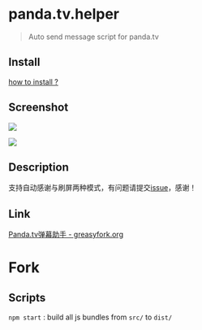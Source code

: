 # panda.tv.helper

> Auto send message script for panda.tv

## Install

[how to install ?](https://greasyfork.org/zh-CN/help/installing-user-scripts)


## Screenshot

![](http://ww1.sinaimg.cn/large/83280e47jw1f8k09clkbej209b02rq2w.jpg)


![](http://ww3.sinaimg.cn/large/83280e47jw1f8k09r765qj20b10agmxk.jpg)


## Description

支持自动感谢与刷屏两种模式，有问题请提交[issue](https://github.com/eeve/panda.tv.helper/issues/new)，感谢！

## Link

[Panda.tv弹幕助手 - greasyfork.org](https://greasyfork.org/zh-CN/scripts/23821-panda-tv%E5%BC%B9%E5%B9%95%E5%8A%A9%E6%89%8B)


# Fork

## Scripts

`npm start` : build all js bundles from `src/` to `dist/`
